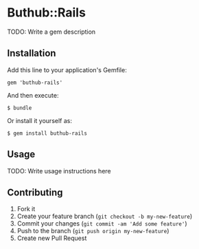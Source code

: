 # Buthub::Rails

TODO: Write a gem description

## Installation

Add this line to your application's Gemfile:

    gem 'buthub-rails'

And then execute:

    $ bundle

Or install it yourself as:

    $ gem install buthub-rails

## Usage

TODO: Write usage instructions here

## Contributing

1. Fork it
2. Create your feature branch (`git checkout -b my-new-feature`)
3. Commit your changes (`git commit -am 'Add some feature'`)
4. Push to the branch (`git push origin my-new-feature`)
5. Create new Pull Request
